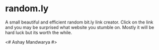 # random.ly
A small beautiful and efficient random bit.ly link creator.
Click on the link and you may be surprised what website you stumble on.
Mostly it will be hard luck but its worth the while.

<# Ashay Mandwarya #>
